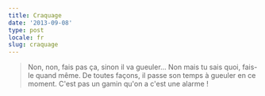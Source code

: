 ```yaml
---
title: Craquage
date: '2013-09-08'
type: post
locale: fr
slug: craquage
---
```


> Non, non, fais pas ça, sinon il va gueuler... Non mais tu sais quoi, fais-le quand même. De toutes façons, il passe son temps à gueuler en ce moment. C'est pas un gamin qu'on a c'est une alarme !
